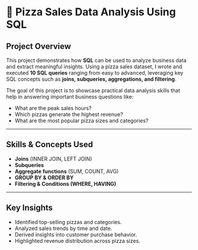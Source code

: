 # 🍕 Pizza Sales Data Analysis Using SQL  

##  Project Overview  
This project demonstrates how **SQL** can be used to analyze business data and extract meaningful insights. Using a pizza sales dataset, I wrote and executed **10 SQL queries** ranging from easy to advanced, leveraging key SQL concepts such as **joins, subqueries, aggregations, and filtering**.  

The goal of this project is to showcase practical data analysis skills that help in answering important business questions like:  
- What are the peak sales hours?  
- Which pizzas generate the highest revenue?  
- What are the most popular pizza sizes and categories?  

---

##  Skills & Concepts Used 
- **Joins** (INNER JOIN, LEFT JOIN)  
- **Subqueries**  
- **Aggregate functions** (SUM, COUNT, AVG)  
- **GROUP BY & ORDER BY**  
- **Filtering & Conditions (WHERE, HAVING)**  

---

##  Key Insights  
- Identified top-selling pizzas and categories.  
- Analyzed sales trends by time and date.  
- Derived insights into customer purchase behavior.  
- Highlighted revenue distribution across pizza sizes.  
